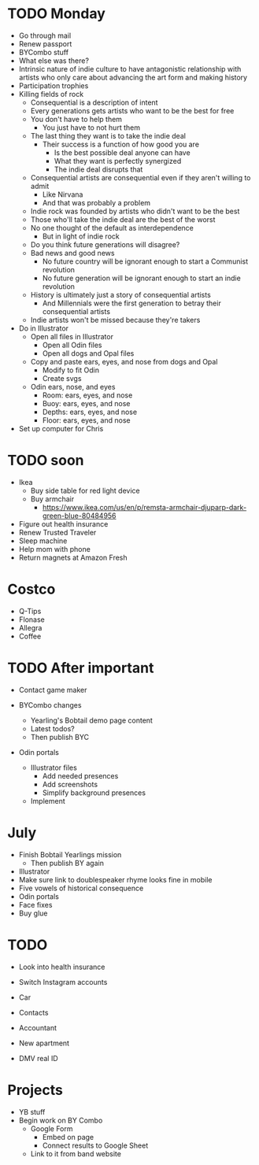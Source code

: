 # TODO Monday
* Go through mail
* Renew passport
* BYCombo stuff
* What else was there?
* Intrinsic nature of indie culture to have antagonistic relationship with artists who only care about advancing the art form and making history
* Participation trophies
* Killing fields of rock
    * Consequential is a description of intent
    * Every generations gets artists who want to be the best for free
    * You don't have to help them
        * You just have to not hurt them
    * The last thing they want is to take the indie deal
        * Their success is a function of how good you are
            * Is the best possible deal anyone can have
            * What they want is perfectly synergized
            * The indie deal disrupts that
    * Consequential artists are consequential even if they aren't willing to admit
        * Like Nirvana
        * And that was probably a problem
    * Indie rock was founded by artists who didn't want to be the best
    * Those who'll take the indie deal are the best of the worst
    * No one thought of the default as interdependence
        * But in light of indie rock
    * Do you think future generations will disagree?
    * Bad news and good news
        * No future country will be ignorant enough to start a Communist revolution
        * No future generation will be ignorant enough to start an indie revolution
    * History is ultimately just a story of consequential artists
        * And Millennials were the first generation to betray their consequential artists
    * Indie artists won't be missed because they're takers
* Do in Illustrator
    * Open all files in Illustrator
        * Open all Odin files
        * Open all dogs and Opal files
    * Copy and paste ears, eyes, and nose from dogs and Opal
        * Modify to fit Odin
        * Create svgs
    * Odin ears, nose, and eyes
        * Room: ears, eyes, and nose
        * Buoy: ears, eyes, and nose
        * Depths: ears, eyes, and nose
        * Floor: ears, eyes, and nose
* Set up computer for Chris

# TODO soon
* Ikea
    * Buy side table for red light device
    * Buy armchair
        * https://www.ikea.com/us/en/p/remsta-armchair-djuparp-dark-green-blue-80484956
* Figure out health insurance
* Renew Trusted Traveler
* Sleep machine
* Help mom with phone
* Return magnets at Amazon Fresh

# Costco
* Q-Tips
* Flonase
* Allegra
* Coffee

# TODO After important
* Contact game maker
* BYCombo changes
    * Yearling's Bobtail demo page content
    * Latest todos?
    * Then publish BYC

* Odin portals
    * Illustrator files
        * Add needed presences
        * Add screenshots
        * Simplify background presences
    * Implement
<!-- * Didi past ending
    * Make sketch to scan
        * Photo scrapbook
    * Implement -->
<!-- * My 100,000th Dream
    * Create Illustrator file
    * Add dream final presence
    * Design and draw dream final -->

# July
* Finish Bobtail Yearlings mission
    * Then publish BY again
* Illustrator
* Make sure link to doublespeaker rhyme looks fine in mobile
* Five vowels of historical consequence
* Odin portals
* Face fixes
* Buy glue

# TODO
* Look into health insurance
* Switch Instagram accounts

* Car
* Contacts
* Accountant
* New apartment
* DMV real ID

# Projects
* YB stuff
* Begin work on BY Combo
    * Google Form
        * Embed on page
        * Connect results to Google Sheet
    * Link to it from band website